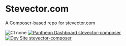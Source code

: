 # Stevector.com

A Composer-based repo for stevector.com



![CI none](https://img.shields.io/badge/ci-none-orange.svg)
[![Pantheon Dashboard stevector-composer](https://img.shields.io/badge/dashboard-stevector_composer-yellow.svg)](https://dashboard.pantheon.io/sites/942ab37c-7915-45dd-8508-5f1fb4fd2d4b#dev/code)
[![Dev Site stevector-composer](https://img.shields.io/badge/site-stevector_composer-blue.svg)](http://dev-stevector-composer.pantheonsite.io/)
